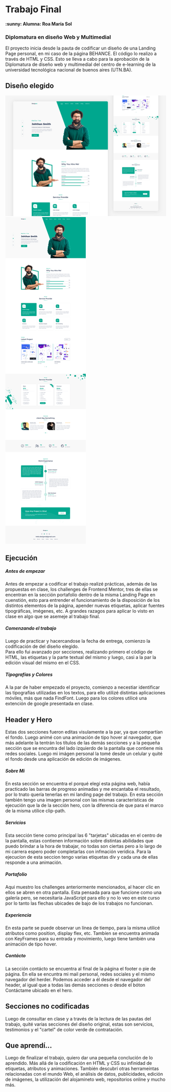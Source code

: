 <h1>Trabajo Final</h1>
<h4> :sunny: Alumna: Roa María Sol</h4>
<h3>Diplomatura en diseño Web y Multimedial</h3>

El proyecto inicia desde la pauta de codificar un diseño de una Landing Page personal, en mi caso de la página BEHANCE. El código lo realizo a través de HTML y CSS. Esto se lleva a cabo para la aprobación de la Diplomatura de diseño web y multimedial del centro de e-learning de la universidad tecnológica nacional de buenos aires (UTN.BA). 

<h2>Diseño elegido</h2>

<img src="imagenes-readme/LP-2.png">
<img src="imagenes-readme/LP-1.png">

  <h2>Ejecución</h2>

<h5>Antes de empezar</h5>
Antes de empezar a codificar el trabajo realizé prácticas, además de las propuestas en clase, los challenges de Frontend Mentor, tres de ellas se encentran en la sección portafolio dentro de la misma Landing Page en cuenstión, esto para entrender el funcionamiento de la disposición de los distintos elementos de la página, apender nuevas etiquetas, aplicar fuentes tipográficas, imégenes, etc. A grandes razagos para aplicar lo visto en clase en algo que se asemeje al trabajo final. 

<h5>Comenzando el trabajo</h5>
Luego de practicar y hacercandose la fecha de entrega, comienzo la codificación de del diseño elegido. <br>
Para ello fui avanzado por secciones, realizando primero el código de HTML, las etiquetas y la parte textual del mismo y luego, casi a la par la edición visual del mismo en el CSS.

<h5>Tipografías y Colores</h5>
A la par de haber empezado el proyecto, comienzo a necestiar identificar las tipografías utilizadas en los textos, para ello utilizé distintas aplicaciones móviles, más que nada FindFont. Luego para los colores utilicé una extención de google presentada en clase.

<h2>Header y Hero</h5>
Estas dos secciones fueron editas visulamente a la par, ya que compartían el fondo. Luego animé con una animación de tipo hover al navegador, que más adelante la tentrán los títulos de las demás secciones y a la pequeña sección que se encuntra del lado izquierdo de la pantalla que contiene mis redes sociales. Luego mi imágen personal la tomé desde un celular y quité el fondo desde una aplicación de edición de imágenes. 

<h5>Sobre Mi</h5>
En esta sección se encuentra el porqué elegí esta página web, había practicado las barras de progreso animadas y me encantaba el resultado, por lo tnato quería tenerlas en mi landing page del trabajo. En esta sección también tengo una imagen personal con las mismas características de ejecución que la de la sección hero, con la diferencia de que para el marco de la misma utilice clip-path.

<h5>Servicios</h5>
Esta sección tiene como principal las 6 "tarjetas" ubicadas en el centro de la pantalla, estas contienen información sobre distintas abilidades que puedo brindar a la hora de trabajar, no todas son ciertas pero a lo largo de mi carrera espero poder completarlas con infmación verídica. Para la ejecucíon de esta seccion tengo varias etiquetas div y cada una de ellas responde a una animación.

<h5>Portafolio</h5>
Aqui muestro los challenges anteriormente mencionados, al hacer clic en ellos se abren en otra pantalla. Esta pensada para que funcione como una galería pero, se necesitaría JavaScript para ello y no lo veo en este curso por lo tanto las flechas ubicades de bajo de los trabajos no funcionan.

<h5>Experiencia</h5>
En esta parte se puede observar un línea de tiempo, para la misma utilicé atributos como position, display flex, etc. Tambíen se encuentra animada con KeyFrames para su entrada y movimiento, luego tiene también una animación de tipo hover.

<h5>Contácto</h5>
La sección contácto se encuentra al final de la página el footer o pie de página. En ella se encuntra mi mail personal, redes sociales y el mismo navegador del herder. Podemos acceder a él desde el navegador del header, al igual que a todas las demás secciones o desde el bóton Contáctame ubicado en el hero. 

<h2>Secciones no codificadas</h2>
Luego de consultar en clase y a través de la lectura de las pautas del trabajo, quité varias secciones del diseño original, estas son servicios, testimonios y el "cartel" de color verde de contratación. 

<h2>Que aprendí...</h2>
Luego de finalizar el trabajo, quiero dar una pequeña conclución de lo aprendido. Más allá de la codificación en HTML y CSS su infinidad de etiquetas, atributos y animaciones. También descubrí otras herrameintas relacionadas con el mundo Web, el análisis de datos, publicidades, edición de imágenes, la utilización del alojamineto web, repositorios online y mucho más. 
